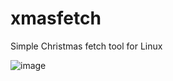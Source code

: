 # xmasfetch
Simple Christmas fetch tool for Linux

![image](https://user-images.githubusercontent.com/43048524/146086723-a2c5f0f4-6d65-43b0-abf1-28cb96ffda80.png)
